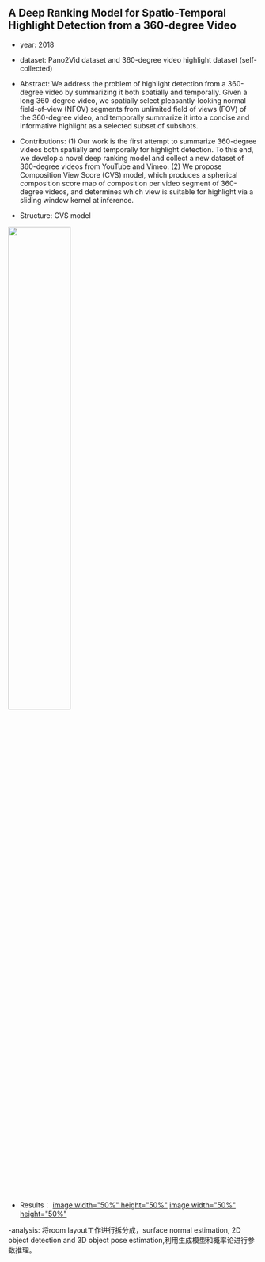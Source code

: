 ## A Deep Ranking Model for Spatio-Temporal Highlight Detection from a 360-degree Video

- year: 2018

- dataset: Pano2Vid dataset and 360-degree video highlight dataset (self-collected)

- Abstract: We address the problem of highlight detection from a 360-degree video by summarizing it both spatially and temporally. Given a long 360-degree video, we spatially select pleasantly-looking normal field-of-view (NFOV) segments from unlimited field of views (FOV) of the 360-degree video, and temporally summarize it into a concise and informative highlight as a selected subset of subshots.
- Contributions:
(1) Our work is the first attempt to summarize 360-degree videos both spatially and temporally for highlight detection. To this end, we develop a novel deep ranking model and collect a new dataset of 360-degree videos from YouTube and Vimeo.
(2) We propose Composition View Score (CVS) model, which produces a spherical composition score map of composition per video segment of 360-degree videos, and determines which view is suitable for highlight via a sliding window kernel at inference.

- Structure: CVS model

<img src="https://github.com/VLISLAB/360-DL-Survey/blob/main/Images/CVS.png" width="50%" height="50%">

- Results：
[image width="50%" height="50%"](https://github.com/VLISLAB/360-DL-Survey/blob/main/Images/CVS_exp1.png)
[image width="50%" height="50%"](https://github.com/VLISLAB/360-DL-Survey/blob/main/Images/CVS_exp2.png)

-analysis: 将room layout工作进行拆分成，surface normal estimation, 2D object detection and 3D object pose estimation,利用生成模型和概率论进行参数推理。

